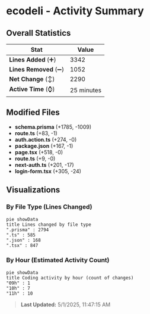 # ecodeli - Activity Summary 

## Overall Statistics

| Stat                   | Value                                                             |
| ---------------------- | ----------------------------------------------------------------- |
| **Lines Added** (➕)   | 3342                                          |
| **Lines Removed** (➖) | 1052                                        |
| **Net Change** (↕)    | 2290                |
| **Active Time** (⌚)   | 25 minutes |


## Modified Files
- **schema.prisma** (+1785, -1009)
- **route.ts** (+83, -1)
- **auth.action.ts** (+274, -0)
- **package.json** (+167, -1)
- **page.tsx** (+518, -0)
- **route.ts** (+9, -0)
- **next-auth.ts** (+201, -17)
- **login-form.tsx** (+305, -24)

## Visualizations

### By File Type (Lines Changed)

```mermaid
pie showData
title Lines changed by file type
".prisma" : 2794
".ts" : 585
".json" : 168
".tsx" : 847
```

### By Hour (Estimated Activity Count)

```mermaid
pie showData
title Coding activity by hour (count of changes)
"09h" : 1
"10h" : 7
"11h" : 10
```


> **Last Updated:** 5/1/2025, 11:47:15 AM